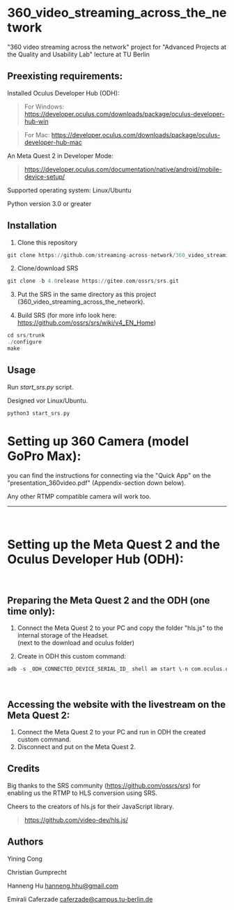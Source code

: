 # 360_video_streaming_across_the_network
"360 video streaming across the network" project for "Advanced Projects at the Quality and Usability Lab" lecture at TU Berlin

## Preexisting requirements:

Installed Oculus Developer Hub (ODH):
>For Windows: https://developer.oculus.com/downloads/package/oculus-developer-hub-win

>For Mac: https://developer.oculus.com/downloads/package/oculus-developer-hub-mac

An Meta Quest 2 in Developer Mode: 
>https://developer.oculus.com/documentation/native/android/mobile-device-setup/

Supported operating system: Linux/Ubuntu

Python version 3.0 or greater

## Installation

1. Clone this repository 
```adb 
git clone https://github.com/streaming-across-network/360_video_streaming_across_the_network.git
```
2. Clone/download SRS 
```adb 
git clone -b 4.0release https://gitee.com/ossrs/srs.git
```
3. Put the SRS in the same directory as this project (360_video_streaming_across_the_network).

4. Build SRS (for more info look here: https://github.com/ossrs/srs/wiki/v4_EN_Home)
```adb 
cd srs/trunk
./configure
make
```
## Usage
Run *start_srs.py* script.

Designed vor Linux/Ubuntu.

```adb 
python3 start_srs.py
```

# Setting up 360 Camera (model GoPro Max):

you can find the instructions for connecting via the "Quick App" on the "presentation_360video.pdf" (Appendix-section down below).

Any other RTMP compatible camera will work too.

---

<br>

# Setting up the Meta Quest 2 and the Oculus Developer Hub (ODH):


<br>  
  
## Preparing the Meta Quest 2 and the ODH (one time only):
1.	Connect the Meta Quest 2 to your PC and copy the folder "hls.js" to the internal storage of the Headset.  
(next to the download and oculus folder)

2.	Create in ODH this custom command: 
```adb 
adb -s _ODH_CONNECTED_DEVICE_SERIAL_ID_ shell am start \-n com.oculus.os.vrbrowserlauncher/.MainActivity \-a android.intent.action.VIEW -d 'file:///storage/emulated/0/hls.js/index.html' 
```
<br>  
  
## Accessing the website with the livestream on the Meta Quest 2:

1.	Connect the Meta Quest 2 to your PC and run in ODH the created custom command.
2.	Disconnect and put on the Meta Quest 2.

## Credits
Big thanks to the SRS community (https://github.com/ossrs/srs) for enabling us the RTMP to HLS conversion using SRS.  
  
Cheers to the creators of hls.js for their JavaScript library.
>https://github.com/video-dev/hls.js/


## Authors
Yining Cong 

Christian Gumprecht 

Hanneng Hu          hanneng.hhu@gmail.com

Emirali Caferzade   caferzade@campus.tu-berlin.de

